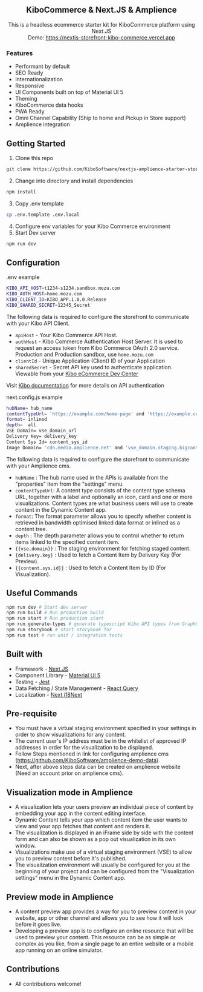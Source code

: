 <h2 align="center">KiboCommerce & Next.JS & Amplience</h2>

<p align="center">
This is a headless ecommerce starter kit for KiboCommerce platform using Next.JS <br>
Demo: <a href="https://nextjs-storefront-kibo-commerce.vercel.app">https://nextjs-storefront-kibo-commerce.vercel.app</a>
</p>

### Features

- Performant by default
- SEO Ready
- Internationalization
- Responsive
- UI Components built on top of Material UI 5
- Theming
- KiboCommerce data hooks
- PWA Ready
- Omni Channel Capability (Ship to home and Pickup in Store support)
- Amplience integration

## Getting Started

1. Clone this repo

```bash
git clone https://github.com/KiboSoftware/nextjs-amplience-starter-storefront.git
```

2. Change into directory and install dependencies

```bash
npm install
```

3. Copy .env template

```bash
cp .env.template .env.local
```

4. Configure env variables for your Kibo Commerce environment
5. Start Dev server

```bash
npm run dev
```

## Configuration

.env example

```bash
KIBO_API_HOST=t1234-s1234.sandbox.mozu.com
KIBO_AUTH_HOST=home.mozu.com
KIBO_CLIENT_ID=KIBO_APP.1.0.0.Release
KIBO_SHARED_SECRET=12345_Secret
```

The following data is required to configure the storefront to communicate with your Kibo API Client.

- `apiHost` - Your Kibo Commerce API Host.
- `authHost` - Kibo Commerce Authentication Host Server. It is used to request an access token from Kibo Commerce OAuth 2.0 service. Production and Production sandbox, use `home.mozu.com`
- `clientId` - Unique Application (Client) ID of your Application
- `sharedSecret` - Secret API key used to authenticate application. Viewable from your [Kibo eCommerce Dev Center](https://mozu.com/login)

Visit [Kibo documentation](https://apidocs.kibong-perf.com/?spec=graphql#auth) for more details on API authentication

next.config.js example

```bash
hubName= hub_name
contentTypeUrl= 'https://example.com/home-page' and 'https://example.com/pdp-products'
format= inlined
depth=  all
VSE Domain= vse_domain_url
Delivery Key= delivery_key
Content Sys Id= content_sys_id
Image Domain= 'cdn.media.amplience.net' and 'vse_domain.staging.bigcontent.io'
```

The following data is required to configure the storefront to communicate with your Amplience cms.

- `hubName` : The hub name used in the APIs is available from the "properties" item from the "settings" menu.
- `contentTypeUrl`: A content type consists of the content type schema URL, together with a label and optionally an icon, card and one or more visualizations. Content types are what business users will use to create content in the Dynamic Content app.
- `format`: The format parameter allows you to specify whether content is retrieved in bandwidth optimised linked data format or inlined as a content tree.
- `depth` : The depth parameter allows you to control whether to return items linked to the specified content item.
- `{{vse.domain}}` : The staging environment for fetching staged content.
- `{delivery.key}` : Used to fetch a Content Item by Delivery Key (For Preview).
- `{{content.sys.id}}` : Used to fetch a Content Item by ID (For Visualization).

## Useful Commands

```bash
npm run dev # Start dev server
npm run build # Run production build
npm run start # Run production start
npm run generate-types # generate typescript Kibo API types from GraphQL Schema
npm run storybook # start storybook for
npm run test # run unit / integration tests
```

## Built with

- Framework - [Next.JS](https://nextjs.org/docs)
- Component Library - [Material UI 5](https://mui.com/material-ui/getting-started/overview/)
- Testing - [Jest](https://jestjs.io/docs/getting-started)
- Data Fetching / State Management - [React Query](https://react-query-v3.tanstack.com/overview)
- Localization - [Next i18Next](https://github.com/i18next/next-i18next)

## Pre-requisite

- You must have a virtual staging environment specified in your settings in order to show visualizations for any content.
- The current user's IP address must be in the whitelist of approved IP addresses in order for the visualization to be displayed.
- Follow Steps mentioned in link for configuring amplience cms (https://github.com/KiboSoftware/amplience-demo-data).
- Next, after above steps data can be created on amplience website (Need an account prior on amplience cms).

## Visualization mode in Amplience

- A visualization lets your users preview an individual piece of content by embedding your app in the content editing interface.
- Dynamic Content tells your app which content item the user wants to view and your app fetches that content and renders it.
- The visualization is displayed in an iFrame side by side with the content form and can also be shown as a pop out visualization in its own window.
- Visualizations make use of a virtual staging environment (VSE) to allow you to preview content before it's published.
- The visualization environment will usually be configured for you at the beginning of your project and can be configured from the "Visualization settings" menu in the Dynamic Content app.

## Preview mode in Amplience

- A content preview app provides a way for you to preview content in your website, app or other channel and allows you to see how it will look before it goes live.
- Developing a preview app is to configure an online resource that will be used to preview your content. This resource can be as simple or complex as you like, from a single page to an entire website or a mobile app running on an online simulator.

## Contributions

- All contributions welcome!
